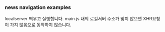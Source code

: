 ### news navigation examples

localserver 띄우고 실행합니다.
main.js 내의 로컬서버 주소가 맞지 않으면 XHR요청이 가지 않음으로 동작하지 않습니다.